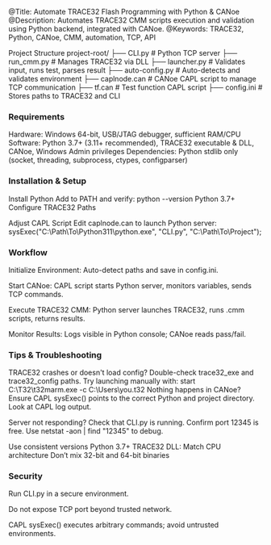 @Title: Automate TRACE32 Flash Programming with Python & CANoe
@Description: Automates TRACE32 CMM scripts execution and validation using Python backend, integrated with CANoe.
@Keywords: TRACE32, Python, CANoe, CMM, automation, TCP, API
 


    
Project Structure
project-root/
├── CLI.py              # Python TCP server
├── run_cmm.py          # Manages TRACE32 via DLL
├── launcher.py         # Validates input, runs test, parses result
├── auto-config.py      # Auto-detects and validates environment
├── caplnode.can        # CANoe CAPL script to manage TCP communication
├── tf.can              # Test function CAPL script
├── config.ini          # Stores paths to TRACE32 and CLI

### Requirements

Hardware: Windows 64-bit, USB/JTAG debugger, sufficient RAM/CPU
Software: Python 3.7+ (3.11+ recommended), TRACE32 executable & DLL, CANoe, Windows Admin privileges
Dependencies: Python stdlib only (socket, threading, subprocess, ctypes, configparser)

### Installation & Setup

Install Python
Add to PATH and verify: python --version
Python 3.7+
Configure TRACE32 Paths
 
Adjust CAPL Script
Edit caplnode.can to launch Python server:
      sysExec("C:\\Path\\To\\Python311\\python.exe", "CLI.py", "C:\\Path\\To\\Project");

### Workflow
Initialize Environment: Auto-detect paths and save in config.ini.

Start CANoe: CAPL script starts Python server, monitors variables, sends TCP commands.

Execute TRACE32 CMM: Python server launches TRACE32, runs .cmm scripts, returns results.

Monitor Results: Logs visible in Python console; CANoe reads pass/fail.
### Tips & Troubleshooting
TRACE32 crashes or doesn't load config?
   Double-check trace32_exe and trace32_config paths. Try launching manually with:
   start C:\T32\t32marm.exe -c C:\Users\you\.t32
Nothing happens in CANoe?
   Ensure CAPL sysExec() points to the correct Python and project directory. Look at CAPL log output.

Server not responding?
      Check that CLI.py is running.
      Confirm port 12345 is free.
      Use netstat -aon | find "12345" to debug.

Use consistent versions
      Python 3.7+
      TRACE32 DLL: Match CPU architecture
      Don’t mix 32-bit and 64-bit binaries

### Security

Run CLI.py in a secure environment.

Do not expose TCP port beyond trusted network.

CAPL sysExec() executes arbitrary commands; avoid untrusted environments.
